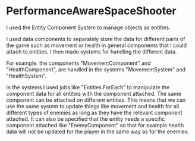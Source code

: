 # PerformanceAwareSpaceShooter

I used the Entity Component System to manage objects as entities. 

I used data components to separately store the data for different parts of the game such as movement or health in general components that I could attach to entities.
I then made systems for handling the different data.

For example. the components "MovementComponent" and "HealthComponent", are handled in the systems "MovementSystem" and "HealthSystem".

In the systems I used jobs like "Entities.ForEach" to manipulate the component data for all entities with the component attached. The same component can be attached on different entities. This means that we can use the same system to update things like movement and health for all different types of enemies as long as they have the relevant component attached. It can also be specified that the entity needs a specific component attached like "EnemyComponent" so that for example health data will not be updated for the player in the same way as for the enemies. 
